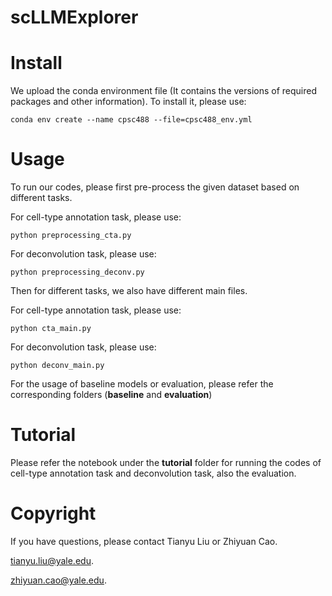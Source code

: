 # scLLMExplorer

# Install

We upload the conda environment file (It contains the versions of required packages and other information). To install it, please use:

```
conda env create --name cpsc488 --file=cpsc488_env.yml
```

# Usage

To run our codes, please first pre-process the given dataset based on different tasks.

For cell-type annotation task, please use:

```
python preprocessing_cta.py
```

For deconvolution task, please use:

```
python preprocessing_deconv.py
```

Then for different tasks, we also have different main files.

For cell-type annotation task, please use:

```
python cta_main.py
```

For deconvolution task, please use:

```
python deconv_main.py
```

For the usage of baseline models or evaluation, please refer the corresponding folders (**baseline** and **evaluation**)

# Tutorial

Please refer the notebook under the **tutorial** folder for running the codes of cell-type annotation task and deconvolution task, also the evaluation.

# Copyright

If you have questions, please contact Tianyu Liu or Zhiyuan Cao.

tianyu.liu@yale.edu.

zhiyuan.cao@yale.edu.